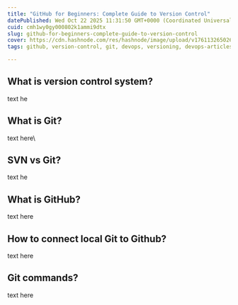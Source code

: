 ```yaml
---
title: "GitHub for Beginners: Complete Guide to Version Control"
datePublished: Wed Oct 22 2025 11:31:50 GMT+0000 (Coordinated Universal Time)
cuid: cmh1wy0gy000802k1ammi9dtx
slug: github-for-beginners-complete-guide-to-version-control
cover: https://cdn.hashnode.com/res/hashnode/image/upload/v1761132650267/743e72a9-b26d-4715-83ed-eaed9e580c68.png
tags: github, version-control, git, devops, versioning, devops-articles, devops-journey, version-control-systems, devopscommunity

---
```


## What is version control system?

text he

## What is Git?

text here\\

## SVN vs Git?

text he

## What is GitHub?

text here

## How to connect local Git to Github?

text here

## Git commands?

text here